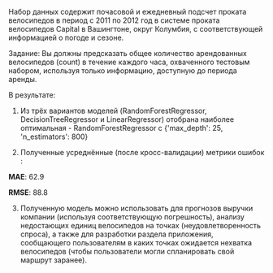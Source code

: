 Набор данных содержит почасовой и ежедневный подсчет проката велосипедов в период с 2011 по 2012 год в системе проката велосипедов Capital в Вашингтоне, округ Колумбия, с соответствующей информацией о погоде и сезоне.

Задание:
Вы должны предсказать oбщее количество арендованных велосипедов (сount) в течение каждого часа, охваченного тестовым набором, используя только информацию, доступную до периода аренды.

В результате:

1) Из трёх вариантов моделей (RandomForestRegressor, DecisionTreeRegressor и LinearRegressor) отобрана наиболее оптимальная - RandomForestRegressor с {'max_depth': 25, 'n_estimators': 800}

2) Полученные усреднённые (после кросс-валидации) метрики ошибок :

**MAE**: 62.9

**RMSE**: 88.8

3) Полученную модель можно использовать для прогнозов выручки компании (используя соответствующую погрешность), анализу недостающих единиц велосипедов на точках (неудовлетворенность спроса), а также для разработки раздела приложения, сообщающего пользователям в каких точках ожидается нехватка велосипедов (чтобы пользователи могли спланировать свой маршрут заранее).
